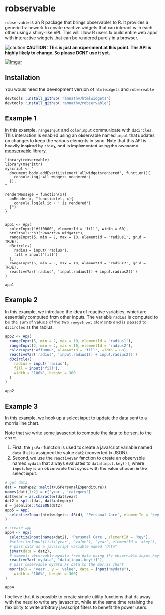 # robservable

`robservable` is an R package that brings observables to R. It provides a generic framework to create reactive widgets that can interact with each other using a shiny-like API. This will allow R users to build entire web apps with interactive widgets that can be rendered purely in a browser. 

![caution](https://cdn1.iconfinder.com/data/icons/Koloria-Icon-Set/30/Error.png)
__CAUTION: This is just an experiment at this point. The API is highly likely to change. So please DONT use it yet.__

[![Imgur](http://i.imgur.com/QbkhTzT.png)](https://www.youtube.com/watch?v=IEjYznTDRFo)


## Installation

You would need the development version of `htmlwidgets` and `robservable`

```r
devtools::install_github('ramnathv/htmlwidgets')
devtools::install_github('ramnathv/robservable')
```

## Example 1

In this example, `rangeInput` and `colorInput` communicate with `d3circles`. This interaction is enabled using an observable named `input` that updates on changes to keep the various elements in sync. Note that this API is heavily inspired by `shiny`, and is implemented using the awesome [mobservable](http://mweststrate.github.io/mobservable/) library.



```
library(robservable)
library(magrittr)
myscript <- "
  document.body.addEventListener('allwidgetsrendered', function(){
    console.log('All Widgets Rendered')
  });
"

renderMessage = function(x){
  onRender(x, "function(el, x){
    console.log(el.id + ' is rendered')
  }")
}


app1 <- App(
  colorInput('#ff0000', elementId = 'fill', width = 60),
  htmltools::h3("Reactive Widgets"),
  rangeInput(5, min = 2, max = 10, elementId = 'radius1', grid = TRUE),
  d3circles(
    radius = input('radius'),
    fill = input('fill')
  ),
  rangeInput(5, min = 2, max = 10, elementId = 'radius2', grid = TRUE),
  reactiveVar('radius', 'input.radius1() + input.radius2()')
)

app1
```



## Example 2

In this example, we introduce the idea of reactive variables, which are essentially computed from other inputs. The variable `radius` is computed to be the sum of values of the two `rangeInput` elements and is passed to `d3circles` as the radius. 

```r
app2 <- App(
  rangeInput(5, min = 2, max = 10, elementId = 'radius1'),
  rangeInput(2, min = 2, max = 10, elementId = 'radius2'),
  colorInput('#ff0000', elementId = 'fill', width = 60),
  reactiveVar('radius', 'input.radius1() + input.radius2()'),
  d3circles(
    radius = input('radius'),
    fill = input('fill'),
    width = '100%', height = 300
  )
)

app2
```


## Example 3

In this example, we hook up a select input to update the data sent to a morris line chart.

Note that we write some javascript to compute the data to be sent to the chart. 

1. First, the `jsVar` function is used to create a javascript variable named `data` that is assigned the value `dat2` (converted to JSON). 
2. Second, we use the `reactiveVar` function to create an observable named `mydata` that always evaluates to `data[input.key()]`, where `input.key` is an observable that syncs with the value chosen in the select input. 

```r
# get data
dat = reshape2::melt(t(USPersonalExpenditure))
names(dat)[1:2] = c('year', 'category')
dat$year = as.character(dat$year)
dat2 = split(dat, dat$category)
d = jsonlite::toJSON(dat2)
app5 = App(
  selectizeInput(htmlwidgets::JS(d), 'Personal Care', elementId = 'key')
)

# create app
app4 <- App(
  selectizeInput(names(dat2), 'Personal Care', elementId = 'key'),
  #selectizeInput(list('year', 'value'), 'year', elementId = 'xkey'),
  # pass dat2 as a javascript variable named "data"
  jsVar(data = dat2),
  # compute observable mydata from data using the observable input.key()
  reactiveVar('mydata', "data[input.key()]"),
  # pass observable mydata as data to the morris chart
  morris(x = 'year', y = 'value', data = input("mydata"), 
    width = '100%', height = 300)
)

app4
```

I believe that it is possible to create simple utility functions that do away with the need to write any javascript, while at the same time retaining the flexibility to write arbitrary javascript filters to benefit the power users.
